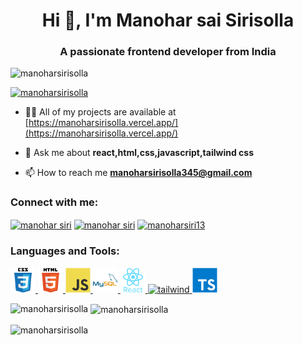 <h1 align="center">Hi 👋, I'm Manohar sai Sirisolla</h1>
<h3 align="center">A passionate frontend developer from India</h3>

<p align="left"> <img src="https://komarev.com/ghpvc/?username=manoharsirisolla&label=Profile%20views&color=0e75b6&style=flat" alt="manoharsirisolla" /> </p>

<p align="left"> <a href="https://github.com/ryo-ma/github-profile-trophy"><img src="https://github-profile-trophy.vercel.app/?username=manoharsirisolla" alt="manoharsirisolla" /></a> </p>

- 👨‍💻 All of my projects are available at [https://manoharsirisolla.vercel.app/](https://manoharsirisolla.vercel.app/)

- 💬 Ask me about **react,html,css,javascript,tailwind css**

- 📫 How to reach me **manoharsirisolla345@gmail.com**

<h3 align="left">Connect with me:</h3>
<p align="left">
<a href="https://linkedin.com/in/manohar siri" target="blank"><img align="center" src="https://raw.githubusercontent.com/rahuldkjain/github-profile-readme-generator/master/src/images/icons/Social/linked-in-alt.svg" alt="manohar siri" height="30" width="40" /></a>
<a href="https://fb.com/manohar siri" target="blank"><img align="center" src="https://raw.githubusercontent.com/rahuldkjain/github-profile-readme-generator/master/src/images/icons/Social/facebook.svg" alt="manohar siri" height="30" width="40" /></a>
<a href="https://instagram.com/manoharsiri13" target="blank"><img align="center" src="https://raw.githubusercontent.com/rahuldkjain/github-profile-readme-generator/master/src/images/icons/Social/instagram.svg" alt="manoharsiri13" height="30" width="40" /></a>
</p>

<h3 align="left">Languages and Tools:</h3>
<p align="left"> <a href="https://www.w3schools.com/css/" target="_blank" rel="noreferrer"> <img src="https://raw.githubusercontent.com/devicons/devicon/master/icons/css3/css3-original-wordmark.svg" alt="css3" width="40" height="40"/> </a> <a href="https://www.w3.org/html/" target="_blank" rel="noreferrer"> <img src="https://raw.githubusercontent.com/devicons/devicon/master/icons/html5/html5-original-wordmark.svg" alt="html5" width="40" height="40"/> </a> <a href="https://developer.mozilla.org/en-US/docs/Web/JavaScript" target="_blank" rel="noreferrer"> <img src="https://raw.githubusercontent.com/devicons/devicon/master/icons/javascript/javascript-original.svg" alt="javascript" width="40" height="40"/> </a> <a href="https://www.mysql.com/" target="_blank" rel="noreferrer"> <img src="https://raw.githubusercontent.com/devicons/devicon/master/icons/mysql/mysql-original-wordmark.svg" alt="mysql" width="40" height="40"/> </a> <a href="https://reactjs.org/" target="_blank" rel="noreferrer"> <img src="https://raw.githubusercontent.com/devicons/devicon/master/icons/react/react-original-wordmark.svg" alt="react" width="40" height="40"/> </a> <a href="https://tailwindcss.com/" target="_blank" rel="noreferrer"> <img src="https://www.vectorlogo.zone/logos/tailwindcss/tailwindcss-icon.svg" alt="tailwind" width="40" height="40"/> </a> <a href="https://www.typescriptlang.org/" target="_blank" rel="noreferrer"> <img src="https://raw.githubusercontent.com/devicons/devicon/master/icons/typescript/typescript-original.svg" alt="typescript" width="40" height="40"/> </a> </p>

<p><img align="left" src="https://github-readme-stats.vercel.app/api/top-langs?username=manoharsirisolla&show_icons=true&locale=en&layout=compact" alt="manoharsirisolla" /></p>

<p>&nbsp;<img align="center" src="https://github-readme-stats.vercel.app/api?username=manoharsirisolla&show_icons=true&locale=en" alt="manoharsirisolla" /></p>

<p><img align="center" src="https://github-readme-streak-stats.herokuapp.com/?user=manoharsirisolla&" alt="manoharsirisolla" /></p>
